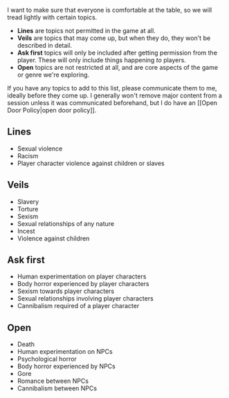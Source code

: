 I want to make sure that everyone is comfortable at the table, so we will tread lightly with certain topics. 

- **Lines** are topics not permitted in the game at all. 
- **Veils** are topics that may come up, but when they do, they won't be described in detail.
- **Ask first** topics will only be included after getting permission from the player. These will only include things happening *to* players.
- **Open** topics are not restricted at all, and are core aspects of the game or genre we're exploring. 

If you have any topics to add to this list, please communicate them to me, ideally before they come up. I generally won't remove major content from a session unless it was communicated beforehand, but I do have an [[Open Door Policy|open door policy]].
## Lines
- Sexual violence
- Racism
- Player character violence against children or slaves
## Veils
- Slavery
- Torture
- Sexism
- Sexual relationships of any nature
- Incest
- Violence against children
## Ask first
- Human experimentation on player characters
- Body horror experienced by player characters
- Sexism towards player characters
- Sexual relationships involving player characters
- Cannibalism required of a player character
## Open
- Death
- Human experimentation on NPCs
- Psychological horror
- Body horror experienced by NPCs
- Gore
- Romance between NPCs
- Cannibalism between NPCs